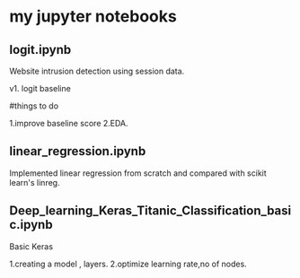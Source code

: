 # my jupyter notebooks

## logit.ipynb

  Website intrusion detection using session data.

  v1. logit baseline

  #things to do

  1.improve baseline score
  2.EDA.

## linear_regression.ipynb

  Implemented linear regression from scratch and compared with scikit learn's linreg.

## Deep_learning_Keras_Titanic_Classification_basic.ipynb

  Basic Keras 

  1.creating a model , layers.
  2.optimize learning rate,no of nodes.

